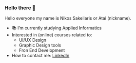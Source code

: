 ### Hello there 👋

Hello everyone my name is Nikos Sakellaris or Atai (nickname). 

- :books: I’m currently studying Applied Informatics
- Interested in (online) courses related to:
  - UI/UX Design
  - Graphic Design tools
  - Fron End Development
- How to contact me: 
  [LinkedIn](https://www.linkedin.com/in/nikos-sakellaris-b2b3a6223/ "LinkedIn Profile")
